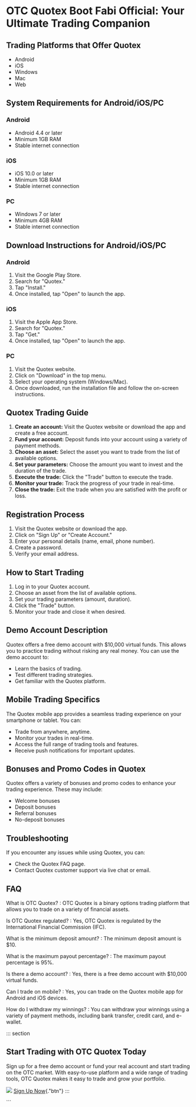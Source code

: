 # OTC Quotex Boot Fabi Official: Your Ultimate Trading Companion

## Trading Platforms that Offer Quotex

-   Android
-   iOS
-   Windows
-   Mac
-   Web

## System Requirements for Android/iOS/PC

### Android

-   Android 4.4 or later
-   Minimum 1GB RAM
-   Stable internet connection

### iOS

-   iOS 10.0 or later
-   Minimum 1GB RAM
-   Stable internet connection

### PC

-   Windows 7 or later
-   Minimum 4GB RAM
-   Stable internet connection

## Download Instructions for Android/iOS/PC

### Android

1.  Visit the Google Play Store.
2.  Search for "Quotex."
3.  Tap "Install."
4.  Once installed, tap "Open" to launch the app.

### iOS

1.  Visit the Apple App Store.
2.  Search for "Quotex."
3.  Tap "Get."
4.  Once installed, tap "Open" to launch the app.

### PC

1.  Visit the Quotex website.
2.  Click on "Download" in the top menu.
3.  Select your operating system (Windows/Mac).
4.  Once downloaded, run the installation file and follow the on-screen
    instructions.

## Quotex Trading Guide

1.  **Create an account:** Visit the Quotex website or download the app
    and create a free account.
2.  **Fund your account:** Deposit funds into your account using a
    variety of payment methods.
3.  **Choose an asset:** Select the asset you want to trade from the
    list of available options.
4.  **Set your parameters:** Choose the amount you want to invest and
    the duration of the trade.
5.  **Execute the trade:** Click the "Trade" button to execute the
    trade.
6.  **Monitor your trade:** Track the progress of your trade in
    real-time.
7.  **Close the trade:** Exit the trade when you are satisfied with the
    profit or loss.

## Registration Process

1.  Visit the Quotex website or download the app.
2.  Click on "Sign Up" or "Create Account."
3.  Enter your personal details (name, email, phone number).
4.  Create a password.
5.  Verify your email address.

## How to Start Trading

1.  Log in to your Quotex account.
2.  Choose an asset from the list of available options.
3.  Set your trading parameters (amount, duration).
4.  Click the "Trade" button.
5.  Monitor your trade and close it when desired.

## Demo Account Description

Quotex offers a free demo account with \$10,000 virtual funds. This
allows you to practice trading without risking any real money. You can
use the demo account to:

-   Learn the basics of trading.
-   Test different trading strategies.
-   Get familiar with the Quotex platform.

## Mobile Trading Specifics

The Quotex mobile app provides a seamless trading experience on your
smartphone or tablet. You can:

-   Trade from anywhere, anytime.
-   Monitor your trades in real-time.
-   Access the full range of trading tools and features.
-   Receive push notifications for important updates.

## Bonuses and Promo Codes in Quotex

Quotex offers a variety of bonuses and promo codes to enhance your
trading experience. These may include:

-   Welcome bonuses
-   Deposit bonuses
-   Referral bonuses
-   No-deposit bonuses

## Troubleshooting

If you encounter any issues while using Quotex, you can:

-   Check the Quotex FAQ page.
-   Contact Quotex customer support via live chat or email.

## FAQ

What is OTC Quotex?
:   OTC Quotex is a binary options trading platform that allows you to
    trade on a variety of financial assets.

Is OTC Quotex regulated?
:   Yes, OTC Quotex is regulated by the International Financial
    Commission (IFC).

What is the minimum deposit amount?
:   The minimum deposit amount is \$10.

What is the maximum payout percentage?
:   The maximum payout percentage is 95%.

Is there a demo account?
:   Yes, there is a free demo account with \$10,000 virtual funds.

Can I trade on mobile?
:   Yes, you can trade on the Quotex mobile app for Android and iOS
    devices.

How do I withdraw my winnings?
:   You can withdraw your winnings using a variety of payment methods,
    including bank transfer, credit card, and e-wallet.

::: section
## Start Trading with OTC Quotex Today

Sign up for a free demo account or fund your real account and start
trading on the OTC market. With easy-to-use platform and a wide range of
trading tools, OTC Quotex makes it easy to trade and grow your
portfolio.

[![](https://static.quotex.io/files/4_en/300_250.jpg)](https://traff.sbs/brokerqxlid)
[Sign Up Now](\%22https://traff.sbs/brokerqxsignup\%22){."btn"}
:::

\`\`\`


